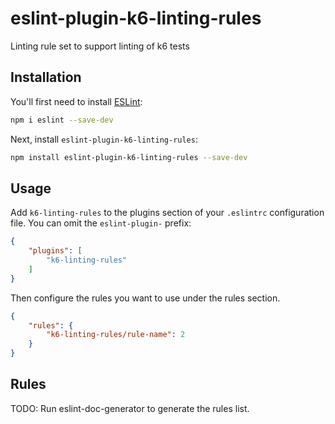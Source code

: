 # eslint-plugin-k6-linting-rules

Linting rule set to support linting of k6 tests

## Installation

You'll first need to install [ESLint](https://eslint.org/):

```sh
npm i eslint --save-dev
```

Next, install `eslint-plugin-k6-linting-rules`:

```sh
npm install eslint-plugin-k6-linting-rules --save-dev
```

## Usage

Add `k6-linting-rules` to the plugins section of your `.eslintrc` configuration file. You can omit the `eslint-plugin-` prefix:

```json
{
    "plugins": [
        "k6-linting-rules"
    ]
}
```


Then configure the rules you want to use under the rules section.

```json
{
    "rules": {
        "k6-linting-rules/rule-name": 2
    }
}
```

## Rules

<!-- begin auto-generated rules list -->
TODO: Run eslint-doc-generator to generate the rules list.
<!-- end auto-generated rules list -->


